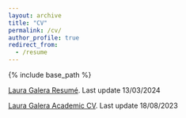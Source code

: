 ```yaml
---
layout: archive
title: "CV"
permalink: /cv/
author_profile: true
redirect_from:
  - /resume
---
```


{% include base_path %}

[Laura Galera Resumé](https://lauragalera.github.io/files/resume.pdf). Last update 13/03/2024

[Laura Galera Academic CV](https://lauragalera.github.io/files/CV.pdf). Last update 18/08/2023